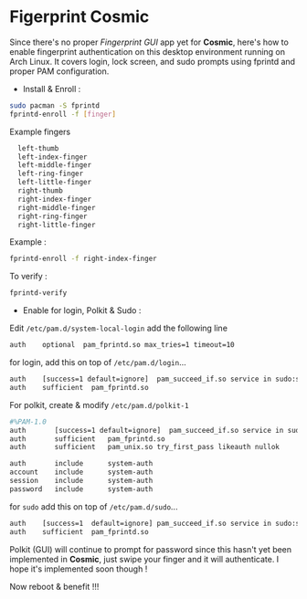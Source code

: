 # Figerprint Cosmic

Since there's no proper *Fingerprint GUI* app yet for **Cosmic**, here's how to enable fingerprint authentication on this desktop environment running on Arch Linux. It covers login, lock screen, and sudo prompts using fprintd and proper PAM configuration.

- Install & Enroll :
```Bash
sudo pacman -S fprintd
fprintd-enroll -f [finger]
```
Example fingers
```Bash
  left-thumb
  left-index-finger
  left-middle-finger
  left-ring-finger
  left-little-finger
  right-thumb
  right-index-finger
  right-middle-finger
  right-ring-finger
  right-little-finger
```
Example :
```Bash
fprintd-enroll -f right-index-finger
```
To verify :
```Bash
fprintd-verify
```
- Enable for login, Polkit & Sudo :

Edit `/etc/pam.d/system-local-login` add the following line
```Bash
auth    optional  pam_fprintd.so max_tries=1 timeout=10
```
for login, add this on top of `/etc/pam.d/login`...
```Bash
auth    [success=1 default=ignore]  pam_succeed_if.so service in sudo:su:su-l tty in :unknown
auth    sufficient  pam_fprintd.so
```
For polkit, create & modify `/etc/pam.d/polkit-1`
```Bash
#%PAM-1.0
auth       [success=1 default=ignore]  pam_succeed_if.so service in sudo:su:su-l tty in :unknown
auth       sufficient   pam_fprintd.so
auth       sufficient   pam_unix.so try_first_pass likeauth nullok

auth       include      system-auth
account    include      system-auth
session    include      system-auth
password   include      system-auth
```
for `sudo` add this on top of `/etc/pam.d/sudo`...
```Bash
auth    [success=1  default=ignore] pam_succeed_if.so service in sudo:su:su-l tty in :unknown
auth    sufficient  pam_fprintd.so
```
Polkit (GUI) will continue to prompt for password since this hasn't yet been implemented in **Cosmic**, just swipe your finger and it will authenticate. I hope it's implemented soon though !

Now reboot & benefit !!!
